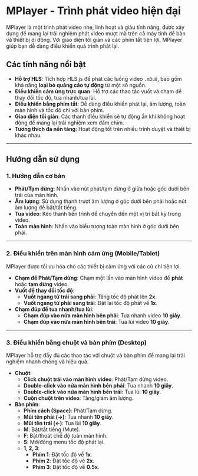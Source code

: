 # MPlayer - Trình phát video hiện đại

MPlayer là một trình phát video nhẹ, linh hoạt và giàu tính năng, được xây dựng để mang lại trải nghiệm phát video mượt mà trên cả máy tính để bàn và thiết bị di động. Với giao diện tối giản và các phím tắt tiện lợi, MPlayer giúp bạn dễ dàng điều khiển quá trình phát lại.

## Các tính năng nổi bật

* **Hỗ trợ HLS**: Tích hợp HLS.js để phát các luồng video `.m3u8`, bao gồm khả năng **loại bỏ quảng cáo tự động** từ một số nguồn.
* **Điều khiển cảm ứng trực quan**: Hỗ trợ các thao tác vuốt và chạm để thay đổi tốc độ, tua nhanh/tua lùi.
* **Điều khiển bằng phím tắt**: Dễ dàng điều khiển phát lại, âm lượng, toàn màn hình và tốc độ chỉ với bàn phím.
* **Giao diện tối giản**: Các thanh điều khiển sẽ tự động ẩn khi không hoạt động để mang lại trải nghiệm xem đắm chìm.
* **Tương thích đa nền tảng**: Hoạt động tốt trên nhiều trình duyệt và thiết bị khác nhau.

---

## Hướng dẫn sử dụng

### 1. Hướng dẫn cơ bản

* **Phát/Tạm dừng**: Nhấn vào nút phát/tạm dừng ở giữa hoặc góc dưới bên trái của màn hình.
* **Âm lượng**: Sử dụng thanh trượt âm lượng ở góc dưới bên phải hoặc nút âm lượng để bật/tắt tiếng.
* **Tua video**: Kéo thanh tiến trình để chuyển đến một vị trí bất kỳ trong video.
* **Toàn màn hình**: Nhấn vào biểu tượng toàn màn hình ở góc dưới bên phải.

---

### 2. Điều khiển trên màn hình cảm ứng (Mobile/Tablet)

MPlayer được tối ưu hóa cho các thiết bị cảm ứng với các cử chỉ tiện lợi.

* **Chạm để Phát/Tạm dừng**: Chạm một lần vào màn hình video để **phát** hoặc **tạm dừng** video.
* **Vuốt để thay đổi tốc độ**:
    * **Vuốt ngang từ trái sang phải**: Tăng tốc độ phát lên **2x**.
    * **Vuốt ngang từ phải sang trái**: Đặt lại tốc độ phát về **1x**.
* **Chạm đúp để tua nhanh/tua lùi**:
    * **Chạm đúp vào nửa màn hình bên phải**: Tua nhanh video **10 giây**.
    * **Chạm đúp vào nửa màn hình bên trái**: Tua lùi video **10 giây**.

---

### 3. Điều khiển bằng chuột và bàn phím (Desktop)

MPlayer hỗ trợ đầy đủ các thao tác với chuột và bàn phím để mang lại trải nghiệm nhanh chóng và hiệu quả.

* **Chuột**:
    * **Click chuột trái vào màn hình video**: Phát/Tạm dừng video.
    * **Double-click vào nửa màn hình bên phải**: Tua nhanh **10 giây**.
    * **Double-click vào nửa màn hình bên trái**: Tua lùi **10 giây**.
    * **Cuộn chuột trên video**: Tăng/giảm âm lượng.
* **Bàn phím**:
    * **Phím cách (Space)**: Phát/Tạm dừng.
    * **Mũi tên phải (→)**: Tua nhanh **10 giây**.
    * **Mũi tên trái (←)**: Tua lùi **10 giây**.
    * **M**: Bật/tắt tiếng (Mute).
    * **F**: Bật/thoát chế độ toàn màn hình.
    * **S**: Mở/đóng menu tốc độ phát lại.
    * **1, 2, 3**:
        * **Phím 1**: Đặt tốc độ về **1x**.
        * **Phím 2**: Đặt tốc độ về **2x**.
        * **Phím 3**: Đặt tốc độ về **0.5x**.
